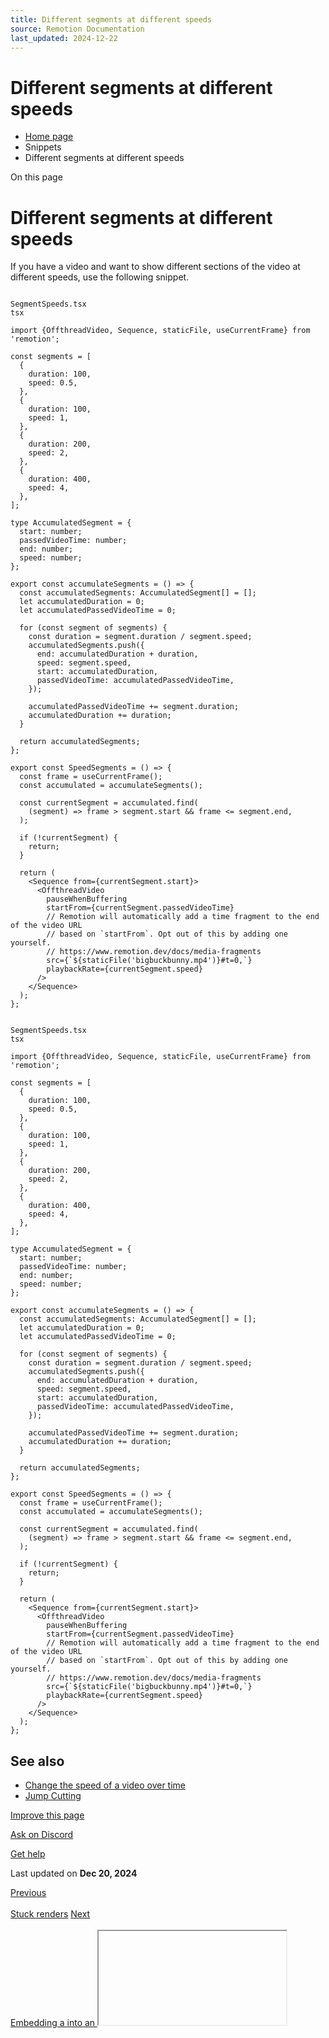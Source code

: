 ```yaml
---
title: Different segments at different speeds
source: Remotion Documentation
last_updated: 2024-12-22
---
```


# Different segments at different speeds

- [Home page](/)
- Snippets
- Different segments at different speeds

On this page

# Different segments at different speeds

If you have a video and want to show different sections of the video at different speeds, use the following snippet.

```

SegmentSpeeds.tsx
tsx

import {OffthreadVideo, Sequence, staticFile, useCurrentFrame} from 'remotion';

const segments = [
  {
    duration: 100,
    speed: 0.5,
  },
  {
    duration: 100,
    speed: 1,
  },
  {
    duration: 200,
    speed: 2,
  },
  {
    duration: 400,
    speed: 4,
  },
];

type AccumulatedSegment = {
  start: number;
  passedVideoTime: number;
  end: number;
  speed: number;
};

export const accumulateSegments = () => {
  const accumulatedSegments: AccumulatedSegment[] = [];
  let accumulatedDuration = 0;
  let accumulatedPassedVideoTime = 0;

  for (const segment of segments) {
    const duration = segment.duration / segment.speed;
    accumulatedSegments.push({
      end: accumulatedDuration + duration,
      speed: segment.speed,
      start: accumulatedDuration,
      passedVideoTime: accumulatedPassedVideoTime,
    });

    accumulatedPassedVideoTime += segment.duration;
    accumulatedDuration += duration;
  }

  return accumulatedSegments;
};

export const SpeedSegments = () => {
  const frame = useCurrentFrame();
  const accumulated = accumulateSegments();

  const currentSegment = accumulated.find(
    (segment) => frame > segment.start && frame <= segment.end,
  );

  if (!currentSegment) {
    return;
  }

  return (
    <Sequence from={currentSegment.start}>
      <OffthreadVideo
        pauseWhenBuffering
        startFrom={currentSegment.passedVideoTime}
        // Remotion will automatically add a time fragment to the end of the video URL
        // based on `startFrom`. Opt out of this by adding one yourself.
        // https://www.remotion.dev/docs/media-fragments
        src={`${staticFile('bigbuckbunny.mp4')}#t=0,`}
        playbackRate={currentSegment.speed}
      />
    </Sequence>
  );
};
```

```

SegmentSpeeds.tsx
tsx

import {OffthreadVideo, Sequence, staticFile, useCurrentFrame} from 'remotion';

const segments = [
  {
    duration: 100,
    speed: 0.5,
  },
  {
    duration: 100,
    speed: 1,
  },
  {
    duration: 200,
    speed: 2,
  },
  {
    duration: 400,
    speed: 4,
  },
];

type AccumulatedSegment = {
  start: number;
  passedVideoTime: number;
  end: number;
  speed: number;
};

export const accumulateSegments = () => {
  const accumulatedSegments: AccumulatedSegment[] = [];
  let accumulatedDuration = 0;
  let accumulatedPassedVideoTime = 0;

  for (const segment of segments) {
    const duration = segment.duration / segment.speed;
    accumulatedSegments.push({
      end: accumulatedDuration + duration,
      speed: segment.speed,
      start: accumulatedDuration,
      passedVideoTime: accumulatedPassedVideoTime,
    });

    accumulatedPassedVideoTime += segment.duration;
    accumulatedDuration += duration;
  }

  return accumulatedSegments;
};

export const SpeedSegments = () => {
  const frame = useCurrentFrame();
  const accumulated = accumulateSegments();

  const currentSegment = accumulated.find(
    (segment) => frame > segment.start && frame <= segment.end,
  );

  if (!currentSegment) {
    return;
  }

  return (
    <Sequence from={currentSegment.start}>
      <OffthreadVideo
        pauseWhenBuffering
        startFrom={currentSegment.passedVideoTime}
        // Remotion will automatically add a time fragment to the end of the video URL
        // based on `startFrom`. Opt out of this by adding one yourself.
        // https://www.remotion.dev/docs/media-fragments
        src={`${staticFile('bigbuckbunny.mp4')}#t=0,`}
        playbackRate={currentSegment.speed}
      />
    </Sequence>
  );
};
```

## See also [​](\#see-also "Direct link to See also")

- [Change the speed of a video over time](/docs/miscellaneous/snippets/accelerated-video)
- [Jump Cutting](/docs/miscellaneous/snippets/jumpcuts)

[Improve this page](https://github.com/remotion-dev/remotion/edit/main/packages/docs/docs/miscellaneous/snippets/different-segments-at-different-speeds.mdx)

[Ask on Discord](https://remotion.dev/discord)

[Get help](/docs/get-help)

Last updated on **Dec 20, 2024**

[Previous\
\
Stuck renders](/docs/troubleshooting/stuck-render) [Next\
\
Embedding a <Player> into an <iframe>](/docs/miscellaneous/snippets/player-in-iframe)

- [See also](#see-also)
